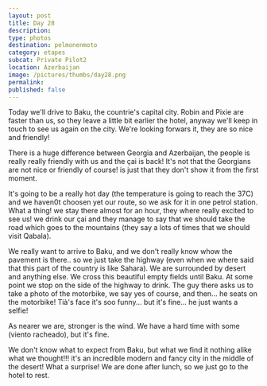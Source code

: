 ```yaml
---
layout: post
title: Day 28
description: 
type: photos
destination: pelmonenmoto
category: etapes
subcat: Private Pilot2
location: Azerbaijan
image: /pictures/thumbs/day28.png
permalink: 
published: false
---
```


Today we'll drive to Baku, the countrie's capital city. Robin and Pixie are faster than us, so they leave a little bit earlier the hotel, anyway we'll keep in touch to see us again on the city. We're looking forwars it, they are so nice and friendly!

There is a huge difference between Georgia and Azerbaijan, the people is really really friendly with us and the çai is back! It's not that the Georgians are not nice or friendly of course! is just that they don't show it from the first moment. 

It's going to be a really hot day (the temperature is going to reach the 37C) and we haven0t choosen yet our route, so we ask for it in one petrol station. What a thing! we stay there almost for an hour, they where really excited to see us! we drink our çai and they manage to say that we should take the road which goes to the mountains (they say a lots of times that we should visit Qabala). 

We really want to arrive to Baku, and we don't really know whow the pavement is there.. so we just take the highway (even when we where said that this part of the country is like Sahara). We are surrounded by desert and anything else. We cross this beautiful empty fields until Baku. At some point we stop on the side of the highway to drink. The guy there asks us to take a photo of the motorbike, we say yes of course, and then... he seats on the motorbike! Tià's face it's soo funny... but it's fine... he just wants a selfie!

As nearer we are, stronger is the wind. We have a hard time with some (viento racheado), but it's fine. 

We don't know what to expect from Baku, but what we find it nothing alike what we thought!!! it's an incredible modern and fancy city in the middle of the desert! What a surprise! We are done after lunch, so we just go to the hotel to rest. 



